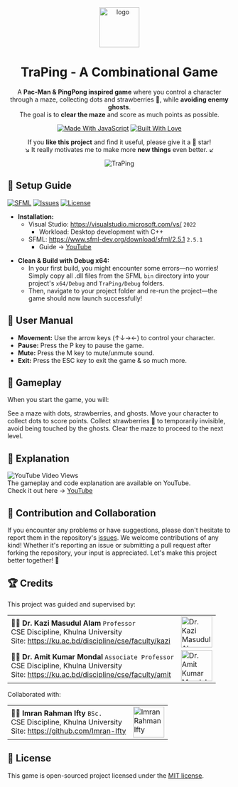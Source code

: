 <div align="center">

<img height="90px" alt="logo" src="https://i.postimg.cc/SN6kMX07/traping-logo.png">

# TraPing - A Combinational Game

A **Pac-Man & PingPong inspired game** where you control a character<br>through a maze, collecting dots and strawberries 🍓, while **avoiding enemy ghosts**.<br>The goal is to **clear the maze** and score as much points as possible.

[![Made With JavaScript][made_with_js]][forthebadge_url]
[![Built With Love][built_with_love]][forthebadge_url]

If you **like this project** and find it useful, please give it a 🌟 star!<br>
↘️ It really motivates me to make more **new things** even better. ↙️

![TraPing](https://i.postimg.cc/tCcf34gT/traping.gif)

</div>

<a name="setup-guide"></a>

## 🚀 Setup Guide

[![SFML][sfml_version_img]][sfml_download_directory]
[![Issues][repo_issues_img]][repo_issues_url]
[![License][repo_license_img]][repo_license_url]

- **Installation:**
  - Visual Studio: https://visualstudio.microsoft.com/vs/ ```2022```
    - Workload: Desktop development with C++
  - SFML: https://www.sfml-dev.org/download/sfml/2.5.1 ```2.5.1```
    - Guide -> [YouTube](https://www.youtube.com/watch?v=pgvlJ-Zr9Ys)

<a name="setup-guide-links"></a>

- **Clean & Build with Debug x64:**
  - In your first build, you might encounter some errors—no worries! Simply copy all .dll files from the SFML ```bin``` directory into your project's ```x64/Debug``` and ```TraPing/Debug``` folders.
  - Then, navigate to your project folder and re-run the project—the game should now launch successfully!


## 📖 User Manual

- **Movement:** Use the arrow keys (↑↓→←) to control your character.<br>
- **Pause:** Press the P key to pause the game.<br>
- **Mute:** Press the M key to mute/unmute sound.<br>
- **Exit:** Press the ESC key to exit the game & so much more.


## 🎯 Gameplay

When you start the game, you will:

See a maze with dots, strawberries, and ghosts. Move your character to collect dots to score points. Collect strawberries 🍓 to temporarily invisible, avoid being touched by the ghosts. Clear the maze to proceed to the next level.


## 🧩 Explanation
![YouTube Video Views](https://img.shields.io/youtube/views/CYP4f9wl17M)<br>
The gameplay and code explanation are available on YouTube.<br>Check it out here ->  [YouTube](https://www.youtube.com/watch?v=CYP4f9wl17M)


## 🚩 Contribution and Collaboration 

If you encounter any problems or have suggestions, please don't hesitate to report them in the repository's [issues][repo_issues_url]. We welcome contributions of any kind! Whether it's reporting an issue or submitting a pull request after forking the repository, your input is appreciated. Let's make this project better together! 🎉


## 🏆 Credits

This project was guided and supervised by:

<table>
  <tr>
    <td>
      <strong>🧑‍🏫 Dr. Kazi Masudul Alam</strong>
      <code>Professor</code>
      <br> CSE Discipline, Khulna University <br> Site: <a href="https://ku.ac.bd/discipline/cse/faculty/kazi">https://ku.ac.bd/discipline/cse/faculty/kazi</a>
    </td>
    <td>
      <img src="https://i.postimg.cc/GHjCgWMz/masudul-sir.jpg?size=70" alt="Dr. Kazi Masudul Alam" style="height: 70px;">
    </td>
    </td>
  </tr>
  <tr>
    <td>
      <strong>🧑‍🏫 Dr. Amit Kumar Mondal</strong>
      <code>Associate Professor</code>
      <br> CSE Discipline, Khulna University <br> Site: <a href="https://ku.ac.bd/discipline/cse/faculty/amit">https://ku.ac.bd/discipline/cse/faculty/amit</a>
    </td>
    <td>
      <img src="https://i.postimg.cc/TK7XfrvD/amit-sir.jpg?size=70" alt="Dr. Amit Kumar Mondal" style="height: 70px;">
    </td>
  </tr>
</table>

Collaborated with:

<table>
  <tr>
    <td>
      <strong>🧑‍🎓 Imran Rahman Ifty</strong>
      <code>BSc.</code>
      <br> CSE Discipline, Khulna University <br> Site: <a href="https://github.com/Imran-Ifty">https://github.com/Imran-Ifty</a>
    </td>
    <td>
      <img src="https://github.com/Imran-Ifty.png?size=70" alt="Imran Rahman Ifty" style="height: 70px;">
    </td>
    </td>
  </tr>
</table>


## 📄 License

This game is open-sourced project licensed under the [MIT license][repo_license_url].

<!-- Title Badge Links -->
[made_with_js]: https://forthebadge.com/images/badges/made-with-c-plus-plus.svg
[built_with_love]: http://forthebadge.com/images/badges/built-with-love.svg
[forthebadge_url]: http://forthebadge.com

<!-- Repo Links -->
[repo_url]: https://github.com/foxbinner/TraPing
[repo_license_url]: https://github.com/foxbinner/TraPing/blob/main/LICENSE
[repo_license_img]: https://img.shields.io/badge/license-MIT-red
[repo_issues_url]: https://github.com/foxbinner/TraPing/issues
[repo_issues_img]: https://img.shields.io/badge/feedback-open-green

<!-- SFML -->
[sfml_version_img]: https://img.shields.io/badge/SFML-2.5.1-blue
[sfml_download_directory]: https://www.sfml-dev.org/download/sfml/2.5.1
